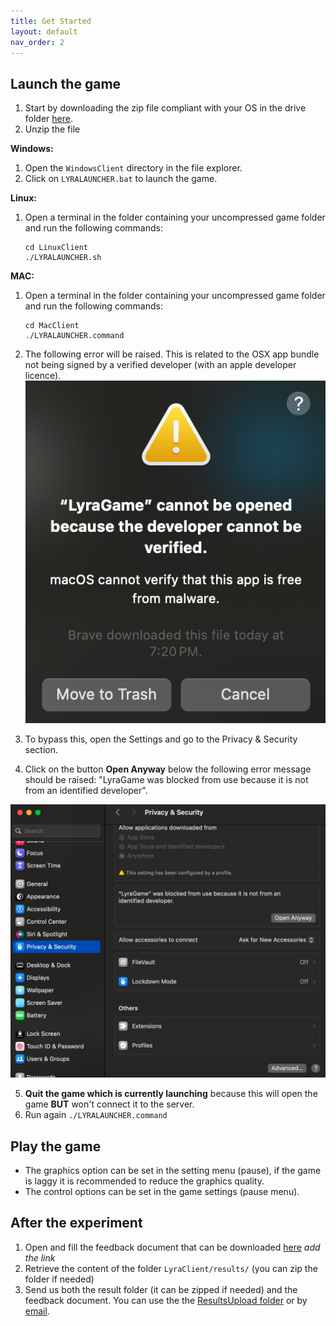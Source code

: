 ```yaml
---
title: Get Started
layout: default
nav_order: 2
---
```

## Launch the game

1. Start by downloading  the zip file compliant with your OS in the drive folder [here](https://drive.google.com/drive/u/2/folders/1W-ANJfaK9jgomkra-b9O7DIh3U86b4DO).
2. Unzip the file


**Windows:**
1. Open the `WindowsClient` directory in the file explorer.
2. Click on `LYRALAUNCHER.bat` to launch the game.

**Linux:** 
1. Open a terminal in the folder containing your uncompressed game folder and run the following commands:
	```
	cd LinuxClient
	./LYRALAUNCHER.sh
	```

**MAC:** 
1. Open a terminal in the folder containing your uncompressed game folder and run the following commands:
	```
	cd MacClient
	./LYRALAUNCHER.command
	```
2. The following error will be raised. This is related to the OSX app bundle not being signed by a verified developer (with an apple developer licence).
![Error](images/error.png)

3. To bypass this, open the Settings and go to the Privacy & Security section.
4. Click on the button **Open Anyway** below the following error message should be raised: "LyraGame was blocked from use because it is not from an identified developer". 

![Open Anyway](images/openanyway.png)

5. **Quit the game which is currently launching** because this will open the game **BUT** won't connect it to the server. 
6. Run again `./LYRALAUNCHER.command `

## Play the game

- The graphics option can be set in the setting menu (pause), if the game is laggy it is recommended to reduce the graphics quality.
- The control options can be set in the game settings (pause menu).

## After the experiment
1. Open and fill the feedback document that can be downloaded [here]() *add the link* 
2. Retrieve the content of the folder ```LyraClient/results/``` (you can zip the folder if needed)
3. Send us both the result folder (it can be zipped if needed) and the feedback document. You can use the the [ResultsUpload folder](https://drive.google.com/drive/u/2/folders/1bKCfW1ik9K8Q6HEZWjZ4bd-QnV9Vq-ST) or by [email](/contact/). 


<!-- ## Binaries to download
[**Linux**](https://filesender.renater.fr/?s=download&token=c721fd29-b0ec-4faf-a44d-b338e59399f2)

**Mac OS (intel/M)**

**Windows** -->